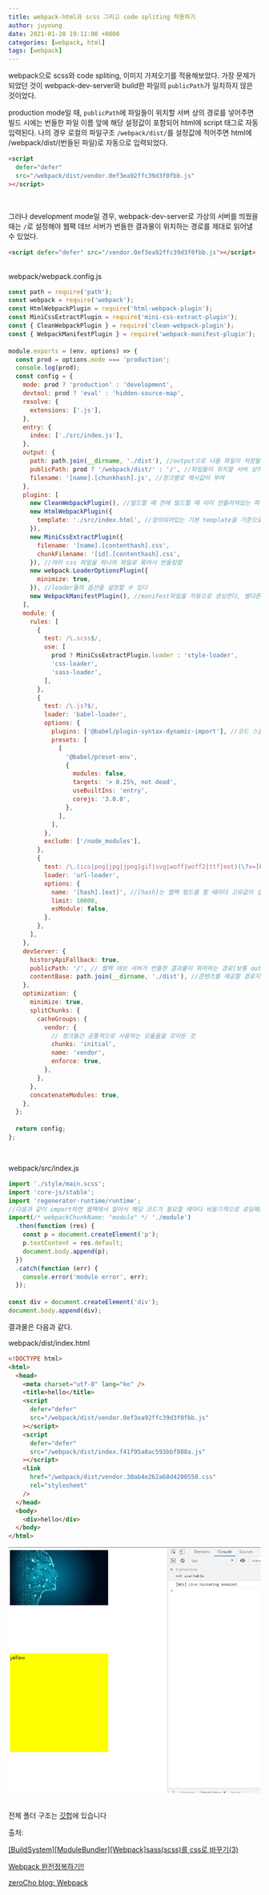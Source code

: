 ```yaml
---
title: webpack-html과 scss 그리고 code spliting 적용하기
author: juyoung
date: 2021-01-20 19:11:00 +0800
categories: [webpack, html]
tags: [webpack]
---
```


webpack으로 scss와 code spliting, 이미지 가져오기를 적용해보았다.
가장 문제가 되었던 것이 webpack-dev-server와 build한 파일의 `publicPath`가 일치하지 않은 것이었다.
<br />

production mode일 때, `publicPath`에 파일들이 위치할 서버 상의 경로를 넣어주면 빌드 시에는 번들한 파일 이름 앞에 해당 설정값이 포함되어 html에 script 태그로 자동 입력된다.
나의 경우 로컬의 파일구조 `/webpack/dist/`를 설정값에 적어주면 html에 /webpack/dist/(번들된 파일)로 자동으로 입력되었다.
<br />

```html
<script
  defer="defer"
  src="/webpack/dist/vendor.0ef3ea92ffc39d3f0fbb.js"
></script>
```

<br />

그러나 development mode일 경우, webpack-dev-server로 가상의 서버를 띄웠을 때는 `/`로 설정해야 웹팩 데브 서버가 번들한 결과물이 위치하는 경로를 제대로 읽어낼 수 있었다.
<br />

```html
<script defer="defer" src="/vendor.0ef3ea92ffc39d3f0fbb.js"></script>
```

<br />
webpack/webpack.config.js

```javascript
const path = require('path');
const webpack = require('webpack');
const HtmlWebpackPlugin = require('html-webpack-plugin');
const MiniCssExtractPlugin = require('mini-css-extract-plugin');
const { CleanWebpackPlugin } = require('clean-webpack-plugin');
const { WebpackManifestPlugin } = require('webpack-manifest-plugin');

module.exports = (env, options) => {
  const prod = options.mode === 'production';
  console.log(prod);
  const config = {
    mode: prod ? 'production' : 'development',
    devtool: prod ? 'eval' : 'hidden-source-map',
    resolve: {
      extensions: ['.js'],
    },
    entry: {
      index: ['./src/index.js'],
    },
    output: {
      path: path.join(__dirname, './dist'), //output으로 나올 파일이 저장될 경로
      publicPath: prod ? '/webpack/dist/' : '/', //파일들이 위치할 서버 상의 경로(빌드 시 내 로컬 파일 구조)
      filename: '[name].[chunkhash].js', //청크별로 해시값이 부여
    },
    plugins: [
      new CleanWebpackPlugin(), //빌드할 때 전에 빌드할 때 미리 만들어져있는 파일이 있다면 삭제하기(기본적으로 변경되는 부분만 바뀐다, 단 npm run dev를 하면 전체 삭제됨)
      new HtmlWebpackPlugin({
        template: './src/index.html', //정의되어있는 기본 template을 기준으로 번들링 시에 새로운 html 파일을 생성해 준다(js, css에 수정사항이 있을 시)
      }),
      new MiniCssExtractPlugin({
        filename: '[name].[contenthash].css',
        chunkFilename: '[id].[contenthash].css',
      }), //여러 css 파일을 하나의 파일로 묶어서 번들링함
      new webpack.LoaderOptionsPlugin({
        minimize: true,
      }), //loader들의 옵션을 설정할 수 있다
      new WebpackManifestPlugin(), //manifest파일을 자동으로 생성한다, 별다른 설정없이도 빌드할 때마다 manifest의 파일경로(src)가 바뀌는데 이 바뀌는 경로들이 자동으로 html파일에 적용된다.
    ],
    module: {
      rules: [
        {
          test: /\.scss$/,
          use: [
            prod ? MiniCssExtractPlugin.loader : 'style-loader',
            'css-loader',
            'sass-loader',
          ],
        },
        {
          test: /\.js?$/,
          loader: 'babel-loader',
          options: {
            plugins: ['@babel/plugin-syntax-dynamic-import'], //코드 스플리팅을 적용한다
            presets: [
              [
                '@babel/preset-env',
                {
                  modules: false,
                  targets: '> 0.25%, not dead',
                  useBuiltIns: 'entry',
                  corejs: '3.0.0',
                },
              ],
            ],
          },
          exclude: ['/node_modules'],
        },
        {
          test: /\.(ico|png|jpg|jpeg|gif|svg|woff|woff2|ttf|eot)(\?v=[0-9]\.[0-9]\.[0-9])?$/,
          loader: 'url-loader',
          options: {
            name: '[hash].[ext]', //[hash]는 웹팩 빌드를 할 때마다 고유값이 설정됨
            limit: 10000,
            esModule: false,
          },
        },
      ],
    },
    devServer: {
      historyApiFallback: true,
      publicPath: '/', // 웹팩 데브 서버가 번들한 결과물이 위치하는 경로(보통 output에 적어주는 publicPath와 동일한 위치를 표시),
      contentBase: path.join(__dirname, './dist'), //콘텐츠를 제공할 경로지정(정적파일을 제공하려는 경우에만 필요),
    },
    optimization: {
      minimize: true,
      splitChunks: {
        cacheGroups: {
          vendor: {
            // 청크들간 공통적으로 사용하는 모듈들을 모아둔 것
            chunks: 'initial',
            name: 'vendor',
            enforce: true,
          },
        },
      },
      concatenateModules: true,
    },
  };

  return config;
};
```

<br />

webpack/src/index.js

```javascript
import './style/main.scss';
import 'core-js/stable';
import 'regenerator-runtime/runtime';
//다음과 같이 import하면 웹팩에서 알아서 해당 코드가 필요할 때마다 비동기적으로 로딩해준다, import한 값은 Promise객체이다
import(/* webpackChunkName: "module" */ './module')
  .then(function (res) {
    const p = document.createElement('p');
    p.textContent = res.default;
    document.body.append(p);
  })
  .catch(function (err) {
    console.error('module error', err);
  });

const div = document.createElement('div');
document.body.append(div);
```

결과물은 다음과 같다.<br />

webpack/dist/index.html

```html
<!DOCTYPE html>
<html>
  <head>
    <meta charset="utf-8" lang="ko" />
    <title>hello</title>
    <script
      defer="defer"
      src="/webpack/dist/vendor.0ef3ea92ffc39d3f0fbb.js"
    ></script>
    <script
      defer="defer"
      src="/webpack/dist/index.f41f95a8ac593bbf808a.js"
    ></script>
    <link
      href="/webpack/dist/vendor.30ab4e262a68d4200550.css"
      rel="stylesheet"
    />
  </head>
  <body>
    <div>hello</div>
  </body>
</html>
```

![webpack_html](/assets/img/webpack_html.jpg)<br />
<br />

전체 폴더 구조는 [깃헙](https://github.com/maldives0/webpack)에 있습니다
<br />

출처:<br />

[[BuildSystem][ModuleBundler][Webpack]sass(scss)를 css로 바꾸기(3)](https://kamang-it.tistory.com/entry/BuildSystemModuleBundlerWebpacksassscss%EB%A5%BC-css%EB%A1%9C-%EB%B0%94%EA%BE%B8%EA%B8%B03)
<br />

[Webpack 완전정복하기!!](https://kdydesign.github.io/2017/11/04/webpack-tutorial/)
<br />

[zeroCho blog: Webpack](https://www.zerocho.com/category/Webpack)
